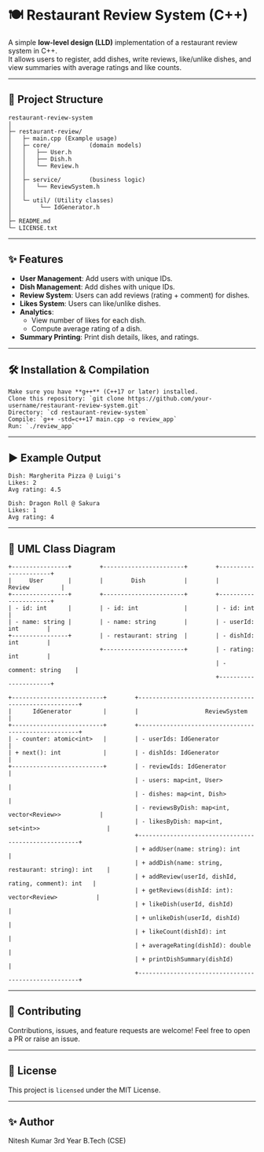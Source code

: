 # 🍽️ Restaurant Review System (C++)

A simple **low-level design (LLD)** implementation of a restaurant review system in C++.  
It allows users to register, add dishes, write reviews, like/unlike dishes, and view summaries with average ratings and like counts.

---

## 📂 Project Structure

    restaurant-review-system
    │
    ├─ restaurant-review/
    │   ├─ main.cpp (Example usage)
    │   ├─ core/           (domain models)
    │   │   ├── User.h
    │   │   ├── Dish.h
    │   │   └── Review.h
    │   │
    │   ├─ service/        (business logic)
    │   │   └── ReviewSystem.h
    │   │
    │   └─ util/ (Utility classes)
    │        └── IdGenerator.h
    │
    ├─ README.md
    └─ LICENSE.txt

---

## ✨ Features

- **User Management**: Add users with unique IDs.  
- **Dish Management**: Add dishes with unique IDs.  
- **Review System**: Users can add reviews (rating + comment) for dishes.  
- **Likes System**: Users can like/unlike dishes.  
- **Analytics**:  
  - View number of likes for each dish.  
  - Compute average rating of a dish.  
- **Summary Printing**: Print dish details, likes, and ratings.  

---

## 🛠️ Installation & Compilation

    Make sure you have **g++** (C++17 or later) installed.
    Clone this repository: `git clone https://github.com/your-username/restaurant-review-system.git`
    Directory: `cd restaurant-review-system`
    Compile: `g++ -std=c++17 main.cpp -o review_app`
    Run: `./review_app`
---

## ▶️ Example Output

    Dish: Margherita Pizza @ Luigi's
    Likes: 2
    Avg rating: 4.5

    Dish: Dragon Roll @ Sakura
    Likes: 1
    Avg rating: 4

---

## 🧩 UML Class Diagram

    +----------------+        +-----------------------+        +----------------------+
    |     User       |        |        Dish           |        |       Review         |
    +----------------+        +-----------------------+        +----------------------+
    | - id: int      |        | - id: int             |        | - id: int            |
    | - name: string |        | - name: string        |        | - userId: int        |
    +----------------+        | - restaurant: string  |        | - dishId: int        |
                              +-----------------------+        | - rating: int        |
                                                               | - comment: string    |
                                                               +----------------------+

    +--------------------------+        +-----------------------------------------------------+
    |      IdGenerator         |        |                   ReviewSystem                      |
    +--------------------------+        +-----------------------------------------------------+
    | - counter: atomic<int>   |        | - userIds: IdGenerator                              |
    | + next(): int            |        | - dishIds: IdGenerator                              |
    +--------------------------+        | - reviewIds: IdGenerator                            |
                                        | - users: map<int, User>                             |
                                        | - dishes: map<int, Dish>                            |
                                        | - reviewsByDish: map<int, vector<Review>>           |
                                        | - likesByDish: map<int, set<int>>                   |
                                        +-----------------------------------------------------+
                                        | + addUser(name: string): int                        |
                                        | + addDish(name: string, restaurant: string): int    |
                                        | + addReview(userId, dishId, rating, comment): int   |
                                        | + getReviews(dishId: int): vector<Review>           |
                                        | + likeDish(userId, dishId)                          |
                                        | + unlikeDish(userId, dishId)                        |
                                        | + likeCount(dishId): int                            |
                                        | + averageRating(dishId): double                     |
                                        | + printDishSummary(dishId)                          |
                                        +-----------------------------------------------------+

---

## 🤝 Contributing

Contributions, issues, and feature requests are welcome!
Feel free to open a PR or raise an issue.

---

## 📜 License

This project is `licensed` under the MIT License.

---

## ✨ Author
Nitesh Kumar 3rd Year B.Tech (CSE)
